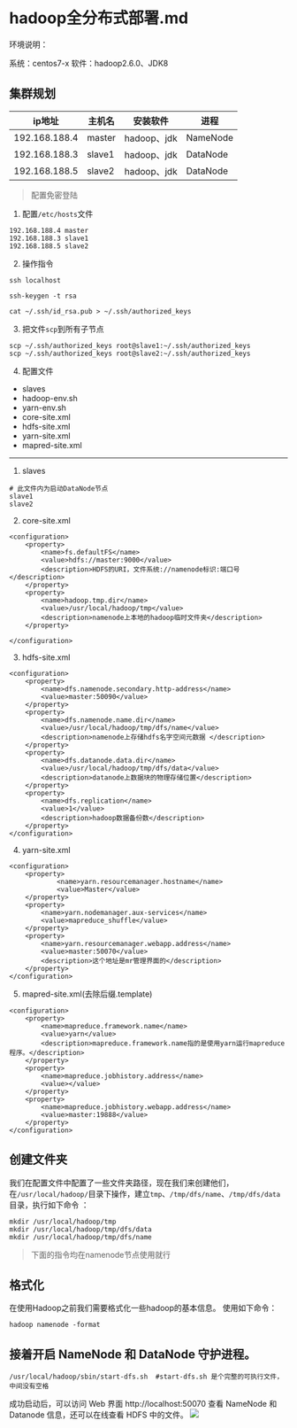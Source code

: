 # hadoop全分布式部署.md
环境说明：

系统：centos7-x 软件：hadoop2.6.0、JDK8
## 集群规划
ip地址|主机名|安装软件|进程
-|-|-|-|
192.168.188.4|master|hadoop、jdk|NameNode
192.168.188.3|slave1|hadoop、jdk|DataNode
192.168.188.5|slave2|hadoop、jdk|DataNode

> 配置免密登陆
1. 配置`/etc/hosts`文件
```
192.168.188.4 master
192.168.188.3 slave1
192.168.188.5 slave2             
```


2. 操作指令
```
ssh localhost

ssh-keygen -t rsa

cat ~/.ssh/id_rsa.pub > ~/.ssh/authorized_keys

```

3. 把文件`scp`到所有子节点

```
scp ~/.ssh/authorized_keys root@slave1:~/.ssh/authorized_keys
scp ~/.ssh/authorized_keys root@slave2:~/.ssh/authorized_keys
```

4. 配置文件
- slaves
- hadoop-env.sh
- yarn-env.sh
- core-site.xml
- hdfs-site.xml
- yarn-site.xml
- mapred-site.xml
---
1. slaves  
```
# 此文件内为启动DataNode节点
slave1
slave2
```


2. core-site.xml
```
<configuration>
    <property>    
        <name>fs.defaultFS</name>
        <value>hdfs://master:9000</value>
        <description>HDFS的URI，文件系统://namenode标识:端口号</description>
    </property>
    <property>    
        <name>hadoop.tmp.dir</name>
        <value>/usr/local/hadoop/tmp</value>
        <description>namenode上本地的hadoop临时文件夹</description>  
    </property>

</configuration>
```

3. hdfs-site.xml
```
<configuration> 
    <property>
        <name>dfs.namenode.secondary.http-address</name>
        <value>master:50090</value>
    </property>
    <property>
        <name>dfs.namenode.name.dir</name>
        <value>/usr/local/hadoop/tmp/dfs/name</value>
        <description>namenode上存储hdfs名字空间元数据 </description>
    </property>
    <property>
        <name>dfs.datanode.data.dir</name>
        <value>/usr/local/hadoop/tmp/dfs/data</value>
        <description>datanode上数据块的物理存储位置</description>
    </property>
    <property>
        <name>dfs.replication</name>
        <value>1</value>
        <description>hadoop数据备份数</description>
    </property>
</configuration>
```
4. yarn-site.xml
```
<configuration>
    <property>
            <name>yarn.resourcemanager.hostname</name>
            <value>Master</value>
    </property>
    <property>
        <name>yarn.nodemanager.aux-services</name>
        <value>mapreduce_shuffle</value>
    </property>
    <property>
        <name>yarn.resourcemanager.webapp.address</name>
        <value>master:50070</value>
        <description>这个地址是mr管理界面的</description>
    </property>
</configuration>
```
5. mapred-site.xml(去除后缀.template)
```
<configuration>
    <property>
        <name>mapreduce.framework.name</name>
        <value>yarn</value>
        <description>mapreduce.framework.name指的是使用yarn运行mapreduce程序。</description> 
    </property>
    <property>
        <name>mapreduce.jobhistory.address</name>
        <value></value>
    </property>
    <property>
        <name>mapreduce.jobhistory.webapp.address</name>
        <value>master:19888</value>
    </property>
</configuration>
```

## 创建文件夹
我们在配置文件中配置了一些文件夹路径，现在我们来创建他们，在`/usr/local/hadoop/`目录下操作，建立`tmp`、`/tmp/dfs/name`、`/tmp/dfs/data`目录，执行如下命令 ：
```
mkdir /usr/local/hadoop/tmp 
mkdir /usr/local/hadoop/tmp/dfs/data 
mkdir /usr/local/hadoop/tmp/dfs/name
```

> 下面的指令均在namenode节点使用就行
## 格式化
在使用Hadoop之前我们需要格式化一些hadoop的基本信息。 使用如下命令：  
```
hadoop namenode -format
```
## 接着开启 NameNode 和 DataNode 守护进程。
```
/usr/local/hadoop/sbin/start-dfs.sh  #start-dfs.sh 是个完整的可执行文件，中间没有空格
```

成功启动后，可以访问 Web 界面 http://localhost:50070 查看 NameNode 和 Datanode 信息，还可以在线查看 HDFS 中的文件。
![](http://dblab.xmu.edu.cn/blog/wp-content/uploads/2014/08/install-hadoop-17-web-ui.png)